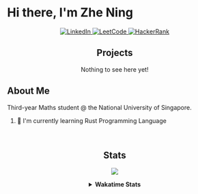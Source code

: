 <p>
    <h1>Hi there, I'm Zhe Ning</h1>
</p>

<!-- Badges -->

<!--
<a href="https://www.instagram.com/bing._.chin/">
  <img alt="Instagram" src="https://img.shields.io/badge/Instagram-E4405F?style=for-the-badge&logo=instagram&logoColor=white"/>
</a>
-->

<p align="center">
    <a href="https://www.linkedin.com/in/chinzhening">
    <img alt="LinkedIn" src="https://img.shields.io/badge/linkedin-%230A66C2?style=for-the-badge&logo=linkedin&logoColor=white"/>
    </a>
    <a href="https://leetcode.com/bingchin03/">
    <img alt="LeetCode" src="https://img.shields.io/badge/leetcode-%23e39c0e?style=for-the-badge&logo=leetcode&logoColor=white"/>
    </a>
    <a href="https://www.hackerrank.com/profile/ning_chin03">
    <img alt="HackerRank" src="https://img.shields.io/badge/hackerrank-%2300EA64?style=for-the-badge&logo=hackerrank&logoColor=white"/>
    </a>
</p>
<!--
<a href="[link]">
  <img alt="[text]" src="[img]"/>
</a>
-->

<center>
    <h2>Projects</h2>
    <p>
        Nothing to see here yet!
    </p>
</center>

<h2>About Me</h2>

<p>
    Third-year Maths student @ the National University of Singapore.
</p>

1. 👀 I'm currently learning Rust Programming Language
<br>

<center>
<h2>Stats</h2>

<p float="left">
  <a href="https://github.com/chinzhening/">
  <img align="center" src="https://github-readme-stats.vercel.app/api?username=chinzhening&show_icons=true&theme=dracula"/>
  </a>
  <!--
  <a href="https://github.com/biinnnggggg/">
  <img align="center" src="https://github-readme-stats.vercel.app/api/top-langs/?username=biinnnggggg&theme=dracula&layout=compact"/>
  </a>
  -->
</p>

<details>
    <summary>
        <b>Wakatime Stats</b>
    </summary>
    <a href="https://github.com/chinzhening/">
    <img align="center" src="https://github-readme-stats.vercel.app/api/wakatime/?username=chinzhening&layout=compact&theme=dracula"/>
    </a>
</details>
</center>
